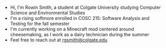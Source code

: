 - Hi, I'm Rowin Smith, a student at Colgate University studying Computer Science and Environmental Studies
- I'm a rising softmore enrolled in COSC 215: Software Analysis and Testing for the fall semester
- I'm currently working on a Minecraft mod centered around cheesemaking, as I work as a dairy technician during the summer
- Feel free to reach out at rgsmith@colgate.edu

<!---
rgsmith27/rgsmith27 is a ✨ special ✨ repository because its `README.md` (this file) appears on your GitHub profile.
You can click the Preview link to take a look at your changes.
--->

